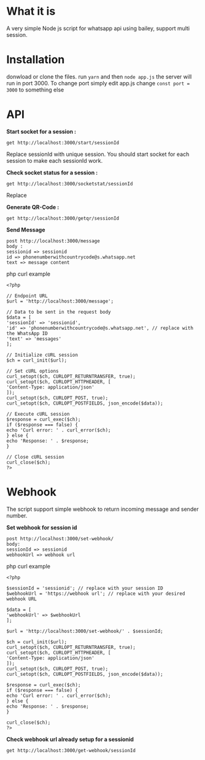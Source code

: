 # What it is
A very simple Node js script for whatsapp api using bailey, support multi session. 

# Installation
donwload or clone the files. run `yarn` and then `node app.js` the server will run in port 3000.
To change port simply edit app.js change `const port = 3000` to something else

# API
**Start socket for a session :**

    get http://localhost:3000/start/sessionId
Replace sessionId with unique session. You should start socket for each session to make each sessionId work.

**Check socket status for a session :**

    get http://localhost:3000/socketstat/sessionId
Replace

**Generate QR-Code :**

    get http://localhost:3000/getqr/sessionId

**Send Message**

    post http://localhost:3000/message
    body :
    sessionid => sessionid
    id => phonenumberwithcountrycode@s.whatsapp.net
    text => message content
php curl example   

    <?php

	// Endpoint URL
	$url = 'http://localhost:3000/message';

	// Data to be sent in the request body
	$data = [
    'sessionId' => 'sessionid',
    'id' => 'phonenumberwithcountrycode@s.whatsapp.net', // replace with the WhatsApp ID
    'text' => 'messages'
	];

	// Initialize cURL session
	$ch = curl_init($url);

	// Set cURL options
	curl_setopt($ch, CURLOPT_RETURNTRANSFER, true);
	curl_setopt($ch, CURLOPT_HTTPHEADER, [
    'Content-Type: application/json'
	]);
	curl_setopt($ch, CURLOPT_POST, true);
	curl_setopt($ch, CURLOPT_POSTFIELDS, json_encode($data));

	// Execute cURL session
	$response = curl_exec($ch);
	if ($response === false) {
    echo 'Curl error: ' . curl_error($ch);
	} else {
    echo 'Response: ' . $response;
	}

	// Close cURL session
	curl_close($ch);
	?>

# Webhook
The script support simple webhook to return incoming message and sender number.

**Set webhook for session id**

    post http://localhost:3000/set-webhook/
    body:
    sessionId => sessionid
    webhookUrl => webhook url
php curl example 

    <?php

	$sessionId = 'sessionid'; // replace with your session ID
	$webhookUrl = 'https://webhook url'; // replace with your desired webhook URL

	$data = [
    'webhookUrl' => $webhookUrl
	];

	$url = 'http://localhost:3000/set-webhook/' . $sessionId;

	$ch = curl_init($url);
	curl_setopt($ch, CURLOPT_RETURNTRANSFER, true);
	curl_setopt($ch, CURLOPT_HTTPHEADER, [
    'Content-Type: application/json'
	]);
	curl_setopt($ch, CURLOPT_POST, true);
	curl_setopt($ch, CURLOPT_POSTFIELDS, json_encode($data));

	$response = curl_exec($ch);
	if ($response === false) {
    echo 'Curl error: ' . curl_error($ch);
	} else {
    echo 'Response: ' . $response;
	}

	curl_close($ch);
	?>

**Check webhook url already setup for a sessionid**

    get http://localhost:3000/get-webhook/sessionId
